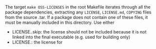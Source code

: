 The target `make OSS-LICENSES` in the root Makefile iterates through all
the package dependencies, extracting any `LICENSE`, `LICENSE.md`, `COPYING`
files from the source .tar. If a package does not contain one of these files,
it must be manually included in this directory. Use either

- LICENSE.<foo>.skip: the license should not be included because it is
  not linked into the final executable (e.g. used for building only)
- LICENSE.<foo>: the license for <foo>
